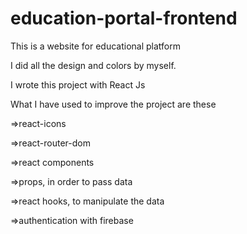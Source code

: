 # education-portal-frontend


<p>This is a website for educational platform </p>
<p>I did all the design and colors by myself.</p>
<p>I wrote this project with React Js </p>
<p>What I have used to improve the project are these</p>
<p>=>react-icons</p>
<p>=>react-router-dom</p>
<p>=>react components</p>
<p>=>props, in order to pass data</p>
<p>=>react hooks, to manipulate the data</p>
<p>=>authentication with firebase</p>


